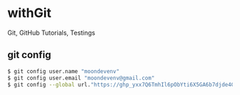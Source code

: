 # withGit
Git, GitHub Tutorials, Testings

## git config
```bash
$ git config user.name "moondevenv"
$ git config user.email "moondevenv@gmail.com"
$ git config --global url."https://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@github.com/moondevenv".insteadOf "https://github.com/moondevenv"
```
